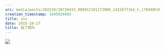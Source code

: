 ```yaml
---
uri: media/posts/201510/10729433_988912101172880_1432677164_n_17844853021033595.jpg
creation_timestamp: 1445924493
title: ins
date: 2015-10-27
title: 拍了照片
---
```


![](media/posts/201510/10729433_988912101172880_1432677164_n_17844853021033595.jpg)

